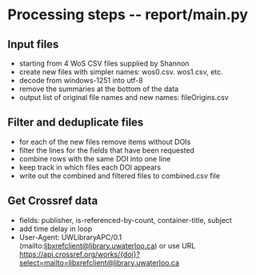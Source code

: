 # Processing steps -- report/main.py

## Input files
* starting from 4 WoS CSV files supplied by Shannon
* create new files with simpler names: wos0.csv. wos1.csv, etc.
* decode from windows-1251 into utf-8
* remove the summaries at the bottom of the data
* output list of original file names and new names: fileOrigins.csv

## Filter and deduplicate files
* for each of the new files remove items without DOIs
* filter the lines for the fields that have been requested
* combine rows with the same DOI into one line
* keep track in which files each DOI appears
* write out the combined and filtered files to combined.csv file

## Get Crossref data
* fields: publisher, is-referenced-by-count, container-title, subject
* add time delay in loop
* User-Agent: UWLibraryAPC/0.1 (mailto:libxrefclient@library.uwaterloo.ca) or use URL https://api.crossref.org/works/{doi}?select=mailto=libxrefclient@library.uwaterloo.ca